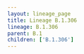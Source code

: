 ```yaml
---
layout: lineage_page
title: Lineage B.1.306
lineage: B.1.306
parent: B.1
children: ['B.1.306']
---
```

